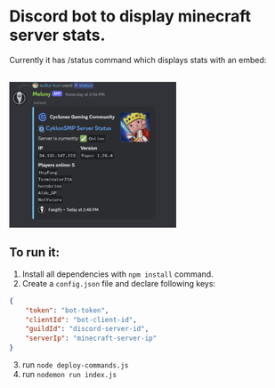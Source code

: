 # Discord bot to display minecraft server stats.

Currently it has /status command which displays stats with an embed:

<br>
<img src="./embed.png" width="300">


## To run it:
1. Install all dependencies with `npm install` command.
2. Create a `config.json` file and declare following keys:
```json
{
    "token": "bot-token",
    "clientId": "bot-client-id",
    "guildId": "discord-server-id",
    "serverIp": "minecraft-server-ip"
}
```
3. run `node deploy-commands.js`
4. run `nodemon run index.js`
